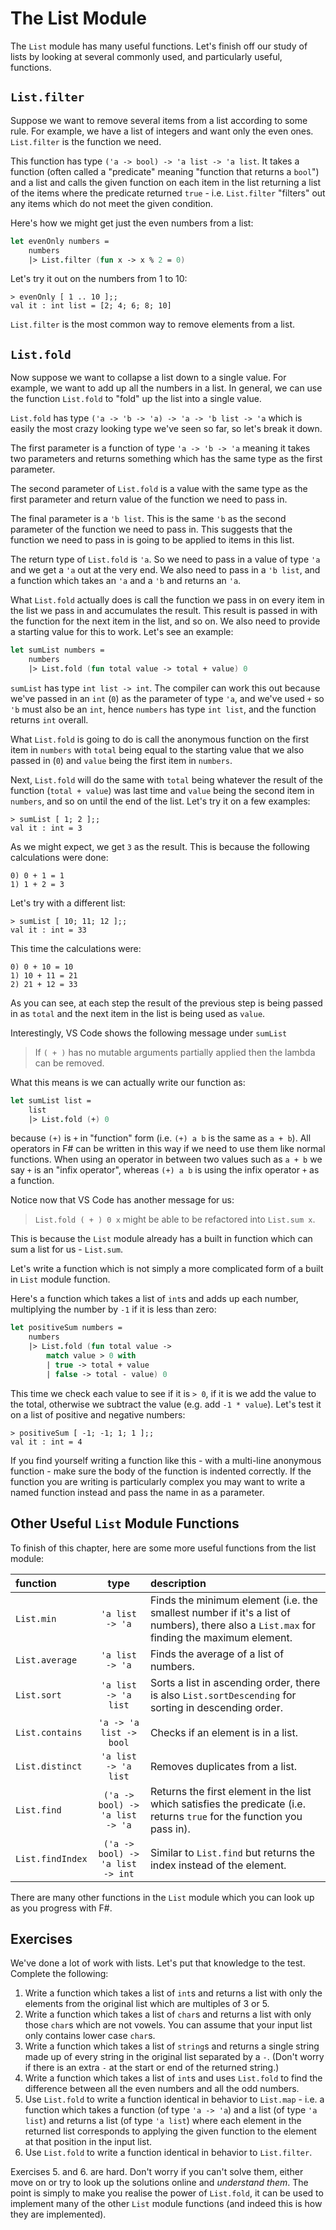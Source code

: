 # The List Module

The `List` module has many useful functions. Let's finish off our study of lists by looking at several commonly used, and particularly useful, functions.

## `List.filter`

Suppose we want to remove several items from a list according to some rule. For example, we have a list of integers and want only the even ones. `List.filter` is the function we need. 

This function has type `('a -> bool) -> 'a list -> 'a list`. It takes a function (often called a "predicate" meaning "function that returns a `bool`") and a list and calls the given function on each item in the list returning a list of the items where the predicate returned `true` - i.e. `List.filter` "filters" out any items which do not meet the given condition.

Here's how we might get just the even numbers from a list:
```fsharp
let evenOnly numbers =
    numbers
    |> List.filter (fun x -> x % 2 = 0)
```
Let's try it out on the numbers from 1 to 10:
```
> evenOnly [ 1 .. 10 ];;
val it : int list = [2; 4; 6; 8; 10]
```
`List.filter` is the most common way to remove elements from a list.

## `List.fold`

Now suppose we want to collapse a list down to a single value. For example, we want to add up all the numbers in a list. In general, we can use the function `List.fold` to "fold" up the list into a single value.

`List.fold` has type `('a -> 'b -> 'a) -> 'a -> 'b list -> 'a` which is easily the most crazy looking type we've seen so far, so let's break it down.

The first parameter is a function of type `'a -> 'b -> 'a` meaning it takes two parameters and returns something which has the same type as the first parameter.

The second parameter of `List.fold` is a value with the same type as the first parameter and return value of the function we need to pass in.

The final parameter is a `'b list`. This is the same `'b` as the second parameter of the function we need to pass in. This suggests that the function we need to pass in is going to be applied to items in this list.

The return type of `List.fold` is `'a`. So we need to pass in a value of type `'a` and we get a `'a` out at the very end. We also need to pass in a `'b list`, and a function which takes an `'a` and a `'b` and returns an `'a`.

What `List.fold` actually does is call the function we pass in on every item in the list we pass in and accumulates the result. This result is passed in with the function for the next item in the list, and so on. We also need to provide a starting value for this to work. Let's see an example:
```fsharp
let sumList numbers =
    numbers
    |> List.fold (fun total value -> total + value) 0
```
`sumList` has type `int list -> int`. The compiler can work this out because we've passed in an `int` (`0`) as the parameter of type `'a`, and we've used `+` so `'b` must also be an `int`, hence `numbers` has type `int list`, and the function returns `int` overall.

What `List.fold` is going to do is call the anonymous function on the first item in `numbers` with `total` being equal to the starting value that we also passed in (`0`) and `value` being the first item in `numbers`.

Next, `List.fold` will do the same with `total` being whatever the result of the function (`total + value`) was last time and `value` being the second item in `numbers`, and so on until the end of the list. Let's try it on a few examples:
```
> sumList [ 1; 2 ];;
val it : int = 3
```
As we might expect, we get `3` as the result. This is because the following calculations were done:
```
0) 0 + 1 = 1
1) 1 + 2 = 3
```
Let's try with a different list:
```
> sumList [ 10; 11; 12 ];;
val it : int = 33
```
This time the calculations were:
```
0) 0 + 10 = 10
1) 10 + 11 = 21
2) 21 + 12 = 33
```
As you can see, at each step the result of the previous step is being passed in as `total` and the next item in the list is being used as `value`.

Interestingly, VS Code shows the following message under `sumList`

> If `( + )` has no mutable arguments partially applied then the lambda can be removed.

What this means is we can actually write our function as:
```fsharp
let sumList list =
    list
    |> List.fold (+) 0
```
because `(+)` is `+` in "function" form (i.e. `(+) a b` is the same as `a + b`). All operators in F# can be written in this way if we need to use them like normal functions. When using an operator in between two values such as `a + b` we say `+` is an "infix operator", whereas `(+) a b` is using the infix operator `+` as a function.

Notice now that VS Code has another message for us:

> `List.fold ( + ) 0 x` might be able to be refactored into `List.sum x`.

This is because the `List` module already has a built in function which can sum a list for us - `List.sum`.

Let's write a function which is not simply a more complicated form of a built in `List` module function.

Here's a function which takes a list of `int`s and adds up each number, multiplying the number by `-1` if it is less than zero:

```fsharp
let positiveSum numbers =
    numbers
    |> List.fold (fun total value ->
        match value > 0 with
        | true -> total + value
        | false -> total - value) 0
```

This time we check each value to see if it is `> 0`, if it is we add the value to the total, otherwise we subtract the value (e.g. add `-1 * value`). Let's test it on a list of positive and negative numbers:

```
> positiveSum [ -1; -1; 1; 1 ];;
val it : int = 4
```

If you find yourself writing a function like this - with a multi-line anonymous function - make sure the body of the function is indented correctly. If the function you are writing is particularly complex you may want to write a named function instead and pass the name in as a parameter.

## Other Useful `List` Module Functions

To finish of this chapter, here are some more useful functions from the list module:

| function         |              type               | description                                                                                                                              |
| :--------------- | :-----------------------------: | :--------------------------------------------------------------------------------------------------------------------------------------- |
| `List.min`       |         `'a list -> 'a`         | Finds the minimum element (i.e. the smallest number if it's a list of numbers), there also a `List.max` for finding the maximum element. |
| `List.average`   |         `'a list -> 'a`         | Finds the average of a list of numbers.                                                                                                  |
| `List.sort`      |      `'a list -> 'a list`       | Sorts a list in ascending order, there is also `List.sortDescending` for sorting in descending order.                                    |
| `List.contains`  |     `'a -> 'a list -> bool`     | Checks if an element is in a list.                                                                                                       |
| `List.distinct`  |      `'a list -> 'a list`       | Removes duplicates from a list.                                                                                                          |
| `List.find`      | `('a -> bool) -> 'a list -> 'a` | Returns the first element in the list which satisfies the predicate (i.e. returns `true` for the function you pass in).                  |
| `List.findIndex` | `('a -> bool) -> 'a list -> int`  | Similar to `List.find` but returns the index instead of the element.                                                                     |

There are many other functions in the `List` module which you can look up as you progress with F#.

## Exercises

We've done a lot of work with lists. Let's put that knowledge to the test. Complete the following:

1. Write a function which takes a list of `int`s and returns a list with only the elements from the original list which are multiples of 3 or 5.
2. Write a function which takes a list of `char`s and returns a list with only those `char`s which are not vowels. You can assume that your input list only contains lower case `char`s.
3. Write a function which takes a list of `string`s and returns a single string made up of every string in the original list separated by a ` - `. (Don't worry if there is an extra `-` at the start or end of the returned string.)
4. Write a function which takes a list of `int`s and uses `List.fold` to find the difference between all the even numbers and all the odd numbers.
5. Use `List.fold` to write a function identical in behavior to `List.map` - i.e. a function which takes a function (of type `'a -> 'a`) and a list (of type `'a list`) and returns a list (of type `'a list`) where each element in the returned list corresponds to applying the given function to the element at that position in the input list.
6. Use `List.fold` to write a function identical in behavior to `List.filter`.

Exercises 5. and 6. are hard. Don't worry if you can't solve them, either move on or try to look up the solutions online and *understand them*. The point is simply to make you realise the power of `List.fold`, it can be used to implement many of the other `List` module functions (and indeed this is how they are implemented).
